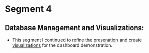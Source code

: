 # Segment 4
## Database Management and Visualizations:

* This segment I continued to refine the [presenation](https://github.com/namin1993/Capstone_Project/blob/lauren-segment-4/segment%20%204%20presentation/final_presentation_v2.pptx) and create [visualizations](https://public.tableau.com/app/profile/lauren7917/viz/capstoneprojectone/CapstoneStory?publish=yes) for the dashboard demonstration.
